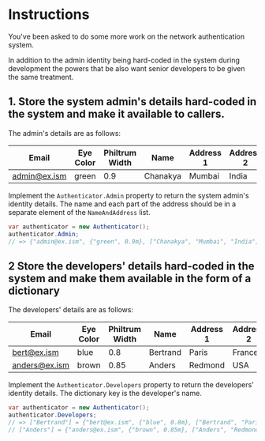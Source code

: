 # Instructions

You've been asked to do some more work on the network authentication system.

In addition to the admin identity being hard-coded in the system during development the powers that be also want senior developers to be given the same treatment.

## 1. Store the system admin's details hard-coded in the system and make it available to callers.

The admin's details are as follows:

| Email        | Eye Color | Philtrum Width | Name     | Address 1 | Address 2 |
| ------------ | --------- | -------------- | -------- | --------- | --------- |
| admin@ex.ism | green     | 0.9            | Chanakya | Mumbai    | India     |

Implement the `Authenticator.Admin` property to return the system admin's identity details. The name and each part of the address should be in a separate element of the `NameAndAddress` list.

```csharp
var authenticator = new Authenticator();
authenticator.Admin;
// => {"admin@ex.ism", {"green", 0.9m}, ["Chanakya", "Mumbai", "India"]}
```

## 2 Store the developers' details hard-coded in the system and make them available in the form of a dictionary

The developers' details are as follows:

| Email         | Eye Color | Philtrum Width | Name     | Address 1 | Address 2 |
| ------------- | --------- | -------------- | -------- | --------- | --------- |
| bert@ex.ism   | blue      | 0.8            | Bertrand | Paris     | France    |
| anders@ex.ism | brown     | 0.85           | Anders   | Redmond   | USA       |

Implement the `Authenticator.Developers` property to return the developers' identity details. The dictionary key is the developer's name.

```csharp
var authenticator = new Authenticator();
authenticator.Developers;
// => ["Bertrand"] = {"bert@ex.ism", {"blue", 0.8m}, ["Bertrand", "Paris", "France"]},
// ["Anders"] = {"anders@ex.ism", {"brown", 0.85m}, ["Anders", "Redmond", "USA"]},

```
